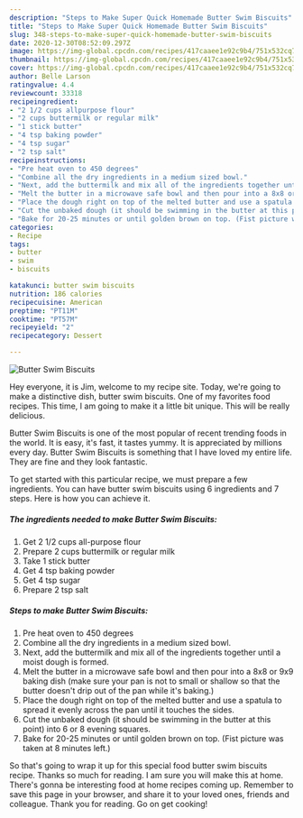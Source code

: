 ```yaml
---
description: "Steps to Make Super Quick Homemade Butter Swim Biscuits"
title: "Steps to Make Super Quick Homemade Butter Swim Biscuits"
slug: 348-steps-to-make-super-quick-homemade-butter-swim-biscuits
date: 2020-12-30T08:52:09.297Z
image: https://img-global.cpcdn.com/recipes/417caaee1e92c9b4/751x532cq70/butter-swim-biscuits-recipe-main-photo.jpg
thumbnail: https://img-global.cpcdn.com/recipes/417caaee1e92c9b4/751x532cq70/butter-swim-biscuits-recipe-main-photo.jpg
cover: https://img-global.cpcdn.com/recipes/417caaee1e92c9b4/751x532cq70/butter-swim-biscuits-recipe-main-photo.jpg
author: Belle Larson
ratingvalue: 4.4
reviewcount: 33318
recipeingredient:
- "2 1/2 cups allpurpose flour"
- "2 cups buttermilk or regular milk"
- "1 stick butter"
- "4 tsp baking powder"
- "4 tsp sugar"
- "2 tsp salt"
recipeinstructions:
- "Pre heat oven to 450 degrees"
- "Combine all the dry ingredients in a medium sized bowl."
- "Next, add the buttermilk and mix all of the ingredients together until a moist dough is formed."
- "Melt the butter in a microwave safe bowl and then pour into a 8x8 or 9x9 baking dish (make sure your pan is not to small or shallow so that the butter doesn&#39;t drip out of the pan while it&#39;s baking.)"
- "Place the dough right on top of the melted butter and use a spatula to spread it evenly across the pan until it touches the sides."
- "Cut the unbaked dough (it should be swimming in the butter at this point) into 6 or 8 evening squares."
- "Bake for 20-25 minutes or until golden brown on top. (Fist picture was taken at 8 minutes left.)"
categories:
- Recipe
tags:
- butter
- swim
- biscuits

katakunci: butter swim biscuits 
nutrition: 186 calories
recipecuisine: American
preptime: "PT11M"
cooktime: "PT57M"
recipeyield: "2"
recipecategory: Dessert

---
```



![Butter Swim Biscuits](https://img-global.cpcdn.com/recipes/417caaee1e92c9b4/751x532cq70/butter-swim-biscuits-recipe-main-photo.jpg)

Hey everyone, it is Jim, welcome to my recipe site. Today, we're going to make a distinctive dish, butter swim biscuits. One of my favorites food recipes. This time, I am going to make it a little bit unique. This will be really delicious.



Butter Swim Biscuits is one of the most popular of recent trending foods in the world. It is easy, it's fast, it tastes yummy. It is appreciated by millions every day. Butter Swim Biscuits is something that I have loved my entire life. They are fine and they look fantastic.


To get started with this particular recipe, we must prepare a few ingredients. You can have butter swim biscuits using 6 ingredients and 7 steps. Here is how you can achieve it.

<!--inarticleads1-->

##### The ingredients needed to make Butter Swim Biscuits:

1. Get 2 1/2 cups all-purpose flour
1. Prepare 2 cups buttermilk or regular milk
1. Take 1 stick butter
1. Get 4 tsp baking powder
1. Get 4 tsp sugar
1. Prepare 2 tsp salt




<!--inarticleads2-->

##### Steps to make Butter Swim Biscuits:

1. Pre heat oven to 450 degrees
1. Combine all the dry ingredients in a medium sized bowl.
1. Next, add the buttermilk and mix all of the ingredients together until a moist dough is formed.
1. Melt the butter in a microwave safe bowl and then pour into a 8x8 or 9x9 baking dish (make sure your pan is not to small or shallow so that the butter doesn&#39;t drip out of the pan while it&#39;s baking.)
1. Place the dough right on top of the melted butter and use a spatula to spread it evenly across the pan until it touches the sides.
1. Cut the unbaked dough (it should be swimming in the butter at this point) into 6 or 8 evening squares.
1. Bake for 20-25 minutes or until golden brown on top. (Fist picture was taken at 8 minutes left.)




So that's going to wrap it up for this special food butter swim biscuits recipe. Thanks so much for reading. I am sure you will make this at home. There's gonna be interesting food at home recipes coming up. Remember to save this page in your browser, and share it to your loved ones, friends and colleague. Thank you for reading. Go on get cooking!

